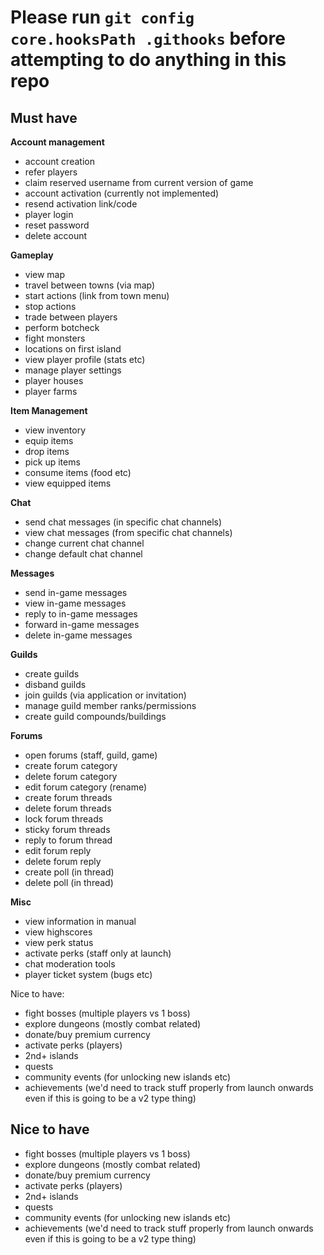 # Please run `git config core.hooksPath .githooks` before attempting to do anything in this repo

## Must have
**Account management**
 * account creation
 * refer players
 * claim reserved username from current version of game
 * account activation (currently not implemented)
 * resend activation link/code
 * player login
 * reset password
 * delete account

**Gameplay**
 * view map
 * travel between towns (via map)
 * start actions (link from town menu)
 * stop actions
 * trade between players
 * perform botcheck
 * fight monsters
 * locations on first island
 * view player profile (stats etc)
 * manage player settings
 * player houses
 * player farms

**Item Management**
 * view inventory
 * equip items
 * drop items
 * pick up items
 * consume items (food etc)
 * view equipped items

**Chat**
 * send chat messages (in specific chat channels)
 * view chat messages (from specific chat channels)
 * change current chat channel
 * change default chat channel

**Messages**
 * send in-game messages
 * view in-game messages
 * reply to in-game messages
 * forward in-game messages
 * delete in-game messages

**Guilds**
 * create guilds
 * disband guilds
 * join guilds (via application or invitation)
 * manage guild member ranks/permissions
 * create guild compounds/buildings

**Forums**
 * open forums (staff, guild, game)
 * create forum category
 * delete forum category
 * edit forum category (rename)
 * create forum threads
 * delete forum threads
 * lock forum threads
 * sticky forum threads
 * reply to forum thread
 * edit forum reply
 * delete forum reply
 * create poll (in thread)
 * delete poll (in thread)

**Misc**
 * view information in manual
 * view highscores
 * view perk status
 * activate perks (staff only at launch)
 * chat moderation tools
 * player ticket system (bugs etc)


Nice to have:
 * fight bosses (multiple players vs 1 boss)
 * explore dungeons (mostly combat related)
 * donate/buy premium currency
 * activate perks (players)
 * 2nd+ islands
 * quests
 * community events (for unlocking new islands etc)
 * achievements (we'd need to track stuff properly from launch onwards even if this is going to be a v2 type thing)

## Nice to have
 * fight bosses (multiple players vs 1 boss)
 * explore dungeons (mostly combat related)
 * donate/buy premium currency
 * activate perks (players)
 * 2nd+ islands
 * quests
 * community events (for unlocking new islands etc)
 * achievements (we'd need to track stuff properly from launch onwards even if this is going to be a v2 type thing)